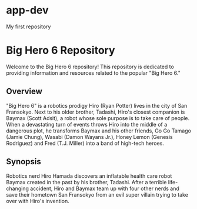 # app-dev
My first repository

# Big Hero 6 Repository

Welcome to the Big Hero 6 repository! This repository is dedicated to providing information and resources related to the popular "Big Hero 6."

## Overview

"Big Hero 6" is a robotics prodigy Hiro (Ryan Potter) lives in the city of San Fransokyo. Next to his older brother, Tadashi, Hiro's closest companion is Baymax (Scott Adsit), a robot whose sole purpose is to take care of people. When a devastating turn of events throws Hiro into the middle of a dangerous plot, he transforms Baymax and his other friends, Go Go Tamago (Jamie Chung), Wasabi (Damon Wayans Jr.), Honey Lemon (Genesis Rodriguez) and Fred (T.J. Miller) into a band of high-tech heroes.

## Synopsis

Robotics nerd Hiro Hamada discovers an inflatable health care robot Baymax created in the past by his brother, Tadashi. After a terrible life-changing accident, Hiro and Baymax team up with four other nerds and save their hometown San Fransokyo from an evil super villain trying to take over with Hiro's invention.
